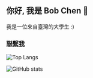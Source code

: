 ## 你好, 我是 Bob Chen 👋

我是一位來自臺灣的大學生 :)

### [聯繫我](mailto:larry100002586@gmail.com)

![Top Langs](https://github-readme-stats.vercel.app/api/top-langs/?username=BobChen3310&layout=compact)

![GitHub stats](https://github-readme-stats.vercel.app/api?username=BobChen3310&theme=default&show_icons=true)

